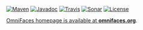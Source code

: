 [![Maven](https://maven-badges.herokuapp.com/maven-central/org.omnifaces/omnifaces/badge.svg)](https://maven-badges.herokuapp.com/maven-central/org.omnifaces/omnifaces)
[![Javadoc](http://javadoc.io/badge/org.omnifaces/omnifaces.svg)](http://javadoc.io/doc/org.omnifaces/omnifaces) 
[![Travis](https://travis-ci.org/omnifaces/omnifaces.svg?branch=develop)](https://travis-ci.org/omnifaces/omnifaces)
[![Sonar](https://sonarcloud.io/api/badges/gate?key=org.omnifaces:omnifaces:develop)](https://sonarcloud.io/dashboard/index/org.omnifaces:omnifaces:develop)
[![License](http://img.shields.io/:license-apache-blue.svg)](http://www.apache.org/licenses/LICENSE-2.0.html)

[OmniFaces homepage is available at **omnifaces.org**](http://omnifaces.org).
